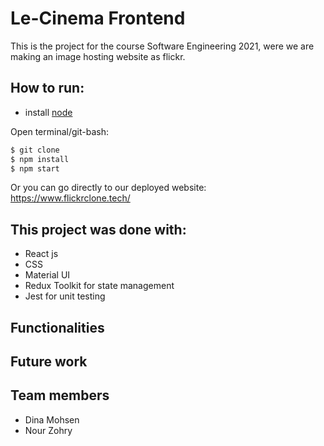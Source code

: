 # Le-Cinema Frontend

This is the project for the course Software Engineering 2021, were we are making an image hosting website as flickr.

## How to run:

- install [node](https://nodejs.org/en/download/)

Open terminal/git-bash:

```sh
$ git clone
$ npm install
$ npm start
```

Or you can go directly to our deployed website: https://www.flickrclone.tech/

## This project was done with:

- React js
- CSS
- Material UI
- Redux Toolkit for state management
- Jest for unit testing

## Functionalities

## Future work

## Team members

- Dina Mohsen
- Nour Zohry
